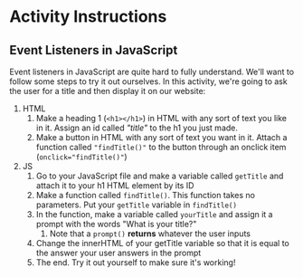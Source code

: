# Activity Instructions

## Event Listeners in JavaScript

Event listeners in JavaScript are quite hard to fully understand. We'll want to follow some steps to try it out ourselves. In this activity, we're going to ask the user for a title and then display it on our website:

1) HTML
    1) Make a heading 1 (`<h1></h1>`) in HTML with any sort of text you like in it. Assign an id called *"title"* to the h1 you just made.
    2) Make a button in HTML with any sort of text you want in it. Attach a function called ``"findTitle()"`` to the button through an onclick item (``onclick="findTitle()"``)
2) JS
    1) Go to your JavaScript file and make a variable called ``getTitle`` and attach it to your h1 HTML element by its ID
    2) Make a function called ``findTitle()``. This function takes no parameters. Put your ``getTitle`` variable in ``findTitle()``
    3) In the function, make a variable called ``yourTitle`` and assign it a prompt with the words "What is your title?"
        1) Note that a ``prompt()`` **returns** whatever the user inputs
    4) Change the innerHTML of your getTitle variable so that it is equal to the answer your user answers in the prompt
    5) The end. Try it out yourself to make sure it's working!
